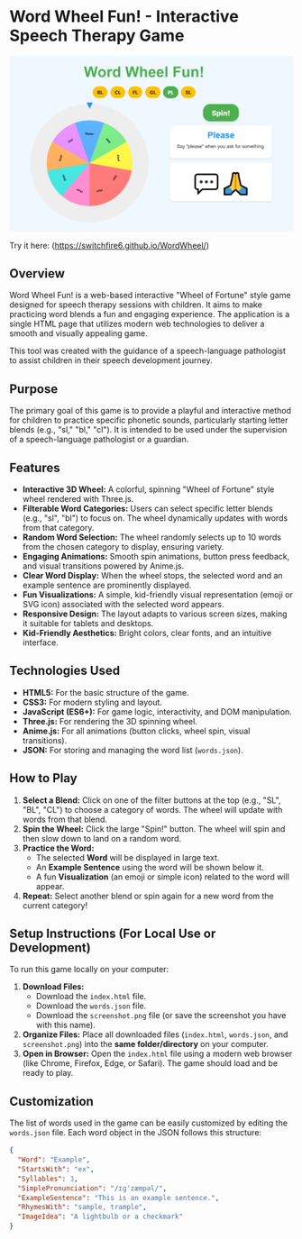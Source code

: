 # Word Wheel Fun! - Interactive Speech Therapy Game

![Word Wheel Fun Screenshot](screenshot.png)

Try it here: (https://switchfire6.github.io/WordWheel/)

## Overview

Word Wheel Fun! is a web-based interactive "Wheel of Fortune" style game designed for speech therapy sessions with children. It aims to make practicing word blends a fun and engaging experience. The application is a single HTML page that utilizes modern web technologies to deliver a smooth and visually appealing game.

This tool was created with the guidance of a speech-language pathologist to assist children in their speech development journey.

## Purpose

The primary goal of this game is to provide a playful and interactive method for children to practice specific phonetic sounds, particularly starting letter blends (e.g., "sl," "bl," "cl"). It is intended to be used under the supervision of a speech-language pathologist or a guardian.

## Features

*   **Interactive 3D Wheel:** A colorful, spinning "Wheel of Fortune" style wheel rendered with Three.js.
*   **Filterable Word Categories:** Users can select specific letter blends (e.g., "sl", "bl") to focus on. The wheel dynamically updates with words from that category.
*   **Random Word Selection:** The wheel randomly selects up to 10 words from the chosen category to display, ensuring variety.
*   **Engaging Animations:** Smooth spin animations, button press feedback, and visual transitions powered by Anime.js.
*   **Clear Word Display:** When the wheel stops, the selected word and an example sentence are prominently displayed.
*   **Fun Visualizations:** A simple, kid-friendly visual representation (emoji or SVG icon) associated with the selected word appears.
*   **Responsive Design:** The layout adapts to various screen sizes, making it suitable for tablets and desktops.
*   **Kid-Friendly Aesthetics:** Bright colors, clear fonts, and an intuitive interface.

## Technologies Used

*   **HTML5:** For the basic structure of the game.
*   **CSS3:** For modern styling and layout.
*   **JavaScript (ES6+):** For game logic, interactivity, and DOM manipulation.
*   **Three.js:** For rendering the 3D spinning wheel.
*   **Anime.js:** For all animations (button clicks, wheel spin, visual transitions).
*   **JSON:** For storing and managing the word list (`words.json`).

## How to Play

1.  **Select a Blend:** Click on one of the filter buttons at the top (e.g., "SL", "BL", "CL") to choose a category of words. The wheel will update with words from that blend.
2.  **Spin the Wheel:** Click the large "Spin!" button. The wheel will spin and then slow down to land on a random word.
3.  **Practice the Word:**
    *   The selected **Word** will be displayed in large text.
    *   An **Example Sentence** using the word will be shown below it.
    *   A fun **Visualization** (an emoji or simple icon) related to the word will appear.
4.  **Repeat:** Select another blend or spin again for a new word from the current category!

## Setup Instructions (For Local Use or Development)

To run this game locally on your computer:

1.  **Download Files:**
    *   Download the `index.html` file.
    *   Download the `words.json` file.
    *   Download the `screenshot.png` file (or save the screenshot you have with this name).
2.  **Organize Files:** Place all downloaded files (`index.html`, `words.json`, and `screenshot.png`) into the **same folder/directory** on your computer.
3.  **Open in Browser:** Open the `index.html` file using a modern web browser (like Chrome, Firefox, Edge, or Safari). The game should load and be ready to play.

## Customization

The list of words used in the game can be easily customized by editing the `words.json` file. Each word object in the JSON follows this structure:

```json
{
  "Word": "Example",
  "StartsWith": "ex",
  "Syllables": 3,
  "SimplePronunciation": "/ɪɡˈzæmpəl/",
  "ExampleSentence": "This is an example sentence.",
  "RhymesWith": "sample, trample",
  "ImageIdea": "A lightbulb or a checkmark"
}
